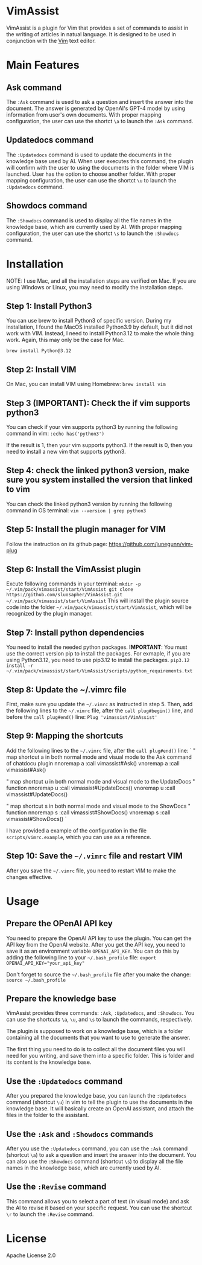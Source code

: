 # VimAssist

VimAssist is a plugin for Vim that provides a set of commands to assist in the writing of articles in natual language. It is designed to be used in conjunction with the [Vim](https://www.vim.org/) text editor.

# Main Features

## Ask command
The `:Ask` command is used to ask a question and insert the answer into the document. The answer is generated by OpenAI's GPT-4 model by using information from user's own documents. With proper mapping configuration, the user can use the shortct `\a` to launch the `:Ask` command.

## Updatedocs command
The `:Updatedocs` command is used to update the documents in the knowledge base used by AI. When user executes this command, the plugin will confirm with the user to using the documents in the folder where VIM is launched. User has the option to choose another folder. With proper mapping configuration, the user can use the shortct `\u` to launch the `:Updatedocs` command.

## Showdocs command

The `:Showdocs` command is used to display all the file names in the knowledge base, which are currently used by AI. With proper mapping configuration, the user can use the shortct `\s` to launch the `:Showdocs` command.

# Installation

NOTE: I use Mac, and all the installation steps are verified on Mac. If you are using Windows or Linux, you may need to modify the installation steps.

## Step 1: Install Python3
You can use brew to install Python3 of specific version. During my installation, I found the MacOS installed Python3.9 by default, but it did not work with VIM. Instead, I need to install Python3.12 to make the whole thing work. Again, this may only be the case for Mac.

`
brew install Python@3.12
`
 
## Step 2: Install VIM
On Mac, you can install VIM using Homebrew:
`
brew install vim
`

## Step 3 (**IMPORTANT**): Check the if vim supports python3
You can check if your vim supports python3 by running the following command in vim:
`
:echo has('python3')
`

If the result is 1, then your vim supports python3. If the result is 0, then you need to install a new vim that supports python3.

## Step 4: check the linked python3 version, make sure you system installed the version that linked to vim
You can check the linked python3 version by running the following command in OS terminal:
`
vim --version | grep python3
`

## Step 5: Install the plugin manager for VIM
Follow the instruction on its github page: https://github.com/junegunn/vim-plug

## Step 6: Install the VimAssist plugin
Excute following commands in your terminal:
`
mkdir -p  ~/.vim/pack/vimassist/start/VimAssist
git clone https://github.com/sluosapher/VimAssist.git ~/.vim/pack/vimassist/start/VimAssist
`
This will install the plugin source code into the folder `~/.vim/pack/vimassist/start/VimAssist`, which will be recognized by the plugin manager.

## Step 7: Install python dependencies
You need to install the needed python packages.
**IMPORTANT**: You must use the correct version pip to install the packages. For exmaple, if you are using Python3.12, you need to use pip3.12 to install the packages.
`
pip3.12 install -r ~/.vim/pack/vimassist/start/VimAssist/scripts/python_requirements.txt 
`

## Step 8: Update the ~/.vimrc file
First, make sure you update the `~/.vimrc` as instructed in step 5.
Then, add the following lines to the `~/.vimrc` file, after the `call plug#begin()` line, and before the `call plug#end()` line:
`
Plug 'vimassist/VimAssist'
`
## Step 9: Mapping the shortcuts
Add the following lines to the `~/.vimrc` file, after the `call plug#end()` line:
`
" map shortcut <leader>a in both normal mode and visual mode to the Ask command of chatdocu plugin
nnoremap <leader>a :call vimassist#Ask()<CR>
vnoremap <leader>a :call vimassist#Ask()<CR>

" map shortcut <leader>u in both normal mode and visual mode to the UpdateDocs
" function
nnoremap <leader>u :call vimassist#UpdateDocs()<CR>
vnoremap <leader>u :call vimassist#UpdateDocs()<CR>

" map shortcut <leader>s in both normal mode and visual mode to the ShowDocs
" function
nnoremap <leader>s :call vimassist#ShowDocs()<CR>
vnoremap <leader>s :call vimassist#ShowDocs()<CR>
`

I have provided a example of the configuration in the file `scripts/vimrc.example`, which you can use as a reference.

## Step 10: Save the `~/.vimrc` file and restart VIM
After you save the `~/.vimrc` file, you need to restart VIM to make the changes effective.

# Usage

## Prepare the OPenAI API key
You need to prepare the OpenAI API key to use the plugin. You can get the API key from the OpenAI website. After you get the API key, you need to save it as an environment variable `OPENAI_API_KEY`. You can do this by adding the following line to your `~/.bash_profile` file:
`
export OPENAI_API_KEY="your_api_key"
`

Don't forget to source the `~/.bash_profile` file after you make the change:
`
source ~/.bash_profile
`

## Prepare the knowledge base
VimAssist provides three commands: `:Ask`, `:Updatedocs`, and `:Showdocs`. You can use the shortcuts `\a`, `\u`, and `\s` to launch the commands, respectively.

The plugin is supposed to work on a knowledge base, which is a folder containing all the documents that you want to use to generate the answer. 

The first thing you need to do is to collect all the document files you will need for you writing, and save them into a specific folder. This is folder and its content is  the knowledge base. 

## Use the `:Updatedocs` command
After you prepared the knowledge base, you can launch the `:Updatedocs` command (shortcut `\u`) in vim to tell the plugin to use the documents in the knowledge base. It will basically create an OpenAI assistant, and attach the files in the folder to the assistant.

## Use the `:Ask` and `:Showdocs` commands
After you use the `:Updatedocs` command, you can use the `:Ask` command (shortcut `\a`) to ask a question and insert the answer into the document. You can also use the `:Showdocs` command (shortcut `\s`) to display all the file names in the knowledge base, which are currently used by AI.

## Use the `:Revise` command
This command allows you to select a part of text (in visual mode) and ask the AI to revise it based on your specific request. You can use the shortcut `\r` to launch the `:Revise` command.

# License
Apache License 2.0





